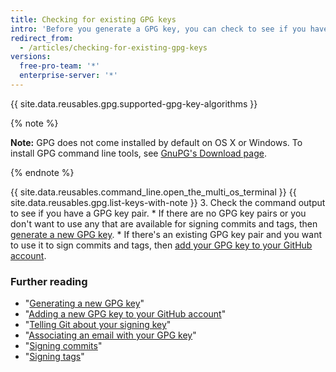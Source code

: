 ```yaml
---
title: Checking for existing GPG keys
intro: 'Before you generate a GPG key, you can check to see if you have any existing GPG keys.'
redirect_from:
  - /articles/checking-for-existing-gpg-keys
versions:
  free-pro-team: '*'
  enterprise-server: '*'
---
```

{{ site.data.reusables.gpg.supported-gpg-key-algorithms }}

{% note %}

**Note:** GPG does not come installed by default on OS X or Windows. To install GPG command line tools, see [GnuPG's Download page](https://www.gnupg.org/download/).

{% endnote %}

{{ site.data.reusables.command_line.open_the_multi_os_terminal }}
{{ site.data.reusables.gpg.list-keys-with-note }}
3. Check the command output to see if you have a GPG key pair.
    * If there are no GPG key pairs or you don't want to use any that are available for signing commits and tags, then [generate a new GPG key](/articles/generating-a-new-gpg-key).
    * If there's an existing GPG key pair and you want to use it to sign commits and tags, then [add your GPG key to your GitHub account](/articles/adding-a-new-gpg-key-to-your-github-account).

### Further reading

* "[Generating a new GPG key](/articles/generating-a-new-gpg-key)"
* "[Adding a new GPG key to your GitHub account](/articles/adding-a-new-gpg-key-to-your-github-account)"
* "[Telling Git about your signing key](/articles/telling-git-about-your-signing-key)"
* "[Associating an email with your GPG key](/articles/associating-an-email-with-your-gpg-key)"
* "[Signing commits](/articles/signing-commits)"
* "[Signing tags](/articles/signing-tags)"
